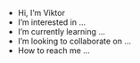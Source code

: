 - Hi, I’m Viktor
- I’m interested in ...
- I’m currently learning ...
- I’m looking to collaborate on ...
- How to reach me ...

<!---
ViktorHarb/ViktorHarb is a ✨ special ✨ repository because its `README.md` (this file) appears on your GitHub profile.
You can click the Preview link to take a look at your changes.
--->
